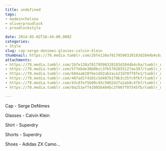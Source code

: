 ```yaml
---
title: undefined
tags:
- madeinchelsea
- oliverproudlock
- proudlockstyle

date: 2014-05-02T16:44:00.000Z
categories:
- Style
slug: cap-serge-denimes-glasses-calvin-klein
thumbnail: https://78.media.tumblr.com/2bfe138a78179590328183d2844b4c6a/tumblr_n4yh5slaxJ1rhrm24o1_1280.jpg
attachments:
- https://78.media.tumblr.com/2bfe138a78179590328183d2844b4c6a/tumblr_n4yh5slaxJ1rhrm24o1_1280.jpg
- https://78.media.tumblr.com/5f7ebde38b0bcc3fb5702855127ae397/tumblr_n4yh5slaxJ1rhrm24o4_1280.jpg
- https://78.media.tumblr.com/604aa6287be1dd2ab2ace23d70ff8fe1/tumblr_n4yh5slaxJ1rhrm24o2_1280.jpg
- https://78.media.tumblr.com/407ad1f4101c5d407b179b3c35fc9fbf/tumblr_n4yh5slaxJ1rhrm24o3_1280.jpg
- https://78.media.tumblr.com/43c8fef5b09c93c5002427a2ab8c47bf/tumblr_n4yh5slaxJ1rhrm24o5_1280.jpg
- https://78.media.tumblr.com/0a251eff41085b484bc3f007f07545fb/tumblr_n4yh5slaxJ1rhrm24o6_1280.jpg

---
```


Cap - Serge DeNimes 

  Glasses - Calvin Klein 

  Shirt - Superdry 

  Shorts - Superdry 

  Shoes - Adidas ZX Camo...
